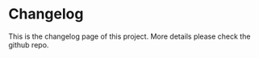 # Changelog

This is the changelog page of this project. More details please check the github repo.
